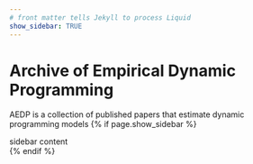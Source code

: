 ```yaml
---
# front matter tells Jekyll to process Liquid
show_sidebar: TRUE
---
```

# Archive of Empirical Dynamic Programming
 AEDP is a collection of published papers that estimate dynamic programming models
 {% if page.show_sidebar %}
   <div class="sidebar">
     sidebar content
   </div>
 {% endif %}
